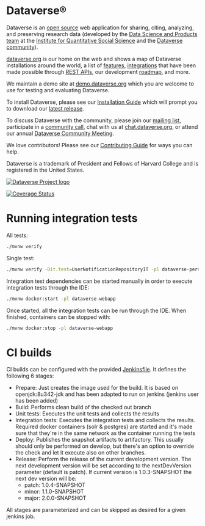 Dataverse&#174; 
===============

Dataverse is an [open source][] web application for sharing, citing, analyzing, and preserving research data (developed by the [Data Science and Products team](http://www.iq.harvard.edu/people/people/data-science-products) at the [Institute for Quantitative Social Science](http://iq.harvard.edu/) and the [Dataverse community][]).

[dataverse.org][] is our home on the web and shows a map of Dataverse installations around the world, a list of [features][], [integrations][] that have been made possible through [REST APIs][], our development [roadmap][], and more.

We maintain a demo site at [demo.dataverse.org][] which you are welcome to use for testing and evaluating Dataverse.

To install Dataverse, please see our [Installation Guide][] which will prompt you to download our [latest release][].

To discuss Dataverse with the community, please join our [mailing list][], participate in a [community call][], chat with us at [chat.dataverse.org][], or attend our annual [Dataverse Community Meeting][].

We love contributors! Please see our [Contributing Guide][] for ways you can help.

Dataverse is a trademark of President and Fellows of Harvard College and is registered in the United States.

[![Dataverse Project logo](src/main/webapp/resources/images/dataverseproject_logo.jpg?raw=true "Dataverse Project")](http://dataverse.org)

[![Coverage Status](https://coveralls.io/repos/github/CeON/dataverse/badge.svg?branch=develop)](https://coveralls.io/github/CeON/dataverse?branch=develop)

[dataverse.org]: https://dataverse.org
[demo.dataverse.org]: https://demo.dataverse.org
[Dataverse community]: https://dataverse.org/developers
[Installation Guide]: http://guides.dataverse.org/en/latest/installation/index.html
[latest release]: https://github.com/IQSS/dataverse/releases
[features]: https://dataverse.org/software-features
[roadmap]: https://dataverse.org/goals-roadmap-and-releases
[integrations]: https://dataverse.org/integrations
[REST APIs]: http://guides.dataverse.org/en/latest/api/index.html
[Contributing Guide]: CONTRIBUTING.md
[mailing list]: https://groups.google.com/group/dataverse-community
[community call]: https://dataverse.org/community-calls
[chat.dataverse.org]: http://chat.dataverse.org
[Dataverse Community Meeting]: https://dataverse.org/events
[open source]: LICENSE.md


# Running integration tests

All tests:

```bash
./mvnw verify
```

Single test:

```bash
./mvnw verify -Dit.test=UserNotificationRepositoryIT -pl dataverse-persistence
```


Integration test dependencies can be started manually in order to execute integration tests through the IDE:

```bash
./mvnw docker:start -pl dataverse-webapp
```

Once started, all the integration tests can be run through the IDE. When finished, containers can be stopped with:

```bash
./mvnw docker:stop -pl dataverse-webapp
```

# CI builds

CI builds can be configured with the provided [Jenkinsfile](Jenkinsfile). It defines the following 6 stages:

* Prepare: Just creates the image used for the build. It is based on openjdk:8u342-jdk and has been adapted to run on jenkins (jenkins user has been added)
* Build: Performs clean build of the checked out branch
* Unit tests: Executes the unit tests and collects the results
* Integration tests: Executes the integration tests and collects the results. Required docker containers (solr & postgres) are started and it's made sure that they're in the same network as the container running the tests 
* Deploy: Publishes the snapshot artifacts to artifactory. This usually should only be performed on develop, but there's an option to override the check and let it execute also on other branches. 
* Release: Perform the release of the current development version. The next development version will be set according to the nextDevVersion parameter (default is patch). If current version is 1.0.3-SNAPSHOT the next dev version will be:
  - patch: 1.0.4-SNAPSHOT 
  - minor: 1.1.0-SNAPSHOT 
  - major: 2.0.0-SNAPSHOT

All stages are parameterized and can be skipped as desired for a given jenkins job.